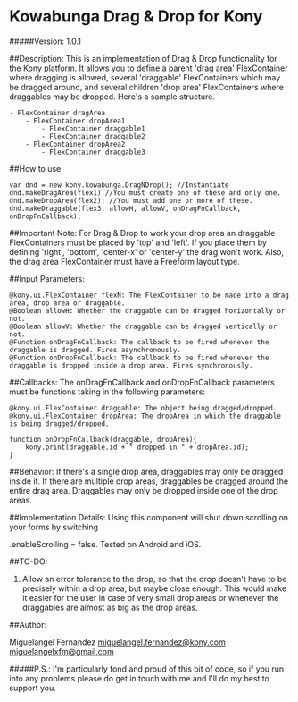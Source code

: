 # Kowabunga Drag & Drop for Kony

#####Version: 1.0.1

##Description:
This is an implementation of Drag & Drop functionality for the Kony platform. It allows you to define a parent 'drag area' FlexContainer where dragging is allowed,
several 'draggable' FlexContainers which may be dragged around, and several children 'drop area' FlexContainers where draggables may be dropped.
Here's a sample structure.

	- FlexContainer dragArea
		- FlexContainer dropArea1
			- FlexContainer draggable1
			- FlexContainer draggable2
		- FlexContainer dropArea2
			- FlexContainer draggable3

##How to use:

	var dnd = new kony.kowabunga.DragNDrop(); //Instantiate
	dnd.makeDragArea(flex1) //You must create one of these and only one.
	dnd.makeDropArea(flex2); //You must add one or more of these.
	dnd.makeDraggable(flex3, allowH, allowV, onDragFnCallback, onDropFnCallback);

##Important Note:
For Drag & Drop to work your drop area an draggable FlexContainers must be placed
by 'top' and 'left'. If you place them by defining 'right', 'bottom', 'center-x' or
'center-y' the drag won't work. Also, the drag area FlexContainer must have a Freeform 
layout type.

##Input Parameters:
		
	@kony.ui.FlexContainer flexN: The FlexContainer to be made into a drag area, drop area or draggable.
	@Boolean allowH: Whether the draggable can be dragged horizontally or not.
	@Boolean allowV: Whether the draggable can be dragged vertically or not.
	@Function onDragFnCallback: The callback to be fired whenever the draggable is dragged. Fires asynchronously. 
	@Function onDropFnCallback: The callback to be fired whenever the draggable is dropped inside a drop area. Fires synchronously.

##Callbacks:
The onDragFnCallback and onDropFnCallback parameters must be functions taking in the following parameters:

	@kony.ui.FlexContainer draggable: The object being dragged/dropped.
	@kony.ui.FlexContainer dropArea: The dropArea in which the draggable is being dragged/dropped.

	function onDropFnCallback(draggable, dropArea){
		kony.print(draggable.id + " dropped in " + dropArea.id);
	}

##Behavior:
If there's a single drop area, draggables may only be dragged inside it.
If there are multiple drop areas, draggables be dragged around the entire drag area.
Draggables may only be dropped inside one of the drop areas.


##Implementation Details:
Using this component will shut down scrolling on your forms by switching <form>.enableScrolling = false.
Tested on Android and iOS.

##TO-DO:
1. Allow an error tolerance to the drop, so that the drop doesn't have to be
precisely within a drop area, but maybe close enough. This would make it easier for the user in
case of very small drop areas or whenever the draggables are almost as big as the drop areas.

##Author:

Miguelangel Fernandez
miguelangel.fernandez@kony.com
miguelangelxfm@gmail.com

#####P.S.:
I'm particularly fond and proud of this bit of code, so if you run into any problems please do get in touch with me and I'll do my best to support you.
